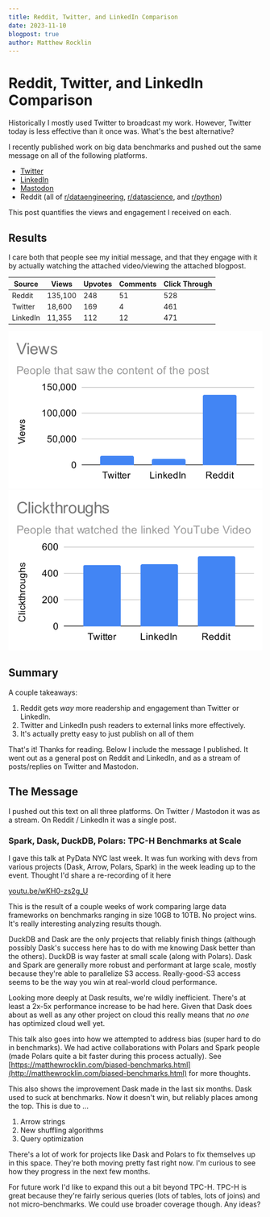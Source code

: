 ```yaml
---
title: Reddit, Twitter, and LinkedIn Comparison
date: 2023-11-10
blogpost: true
author: Matthew Rocklin
---
```


Reddit, Twitter, and LinkedIn Comparison
========================================

Historically I mostly used Twitter to broadcast my work.
However, Twitter today is less effective than it once was.
What's the best alternative?

I recently published work on big data benchmarks and pushed out the same
message on all of the following platforms.

-  [Twitter](https://twitter.com/mrocklin/status/1721879714871316512)
-  [LinkedIn](https://www.linkedin.com/posts/mrocklin_spark-dask-duckdb-polars-tpc-h-benchmarks-activity-7127650276966113280-4DTf?utm_source=share&utm_medium=member_desktop)
-  [Mastodon](https://fosstodon.org/@mrocklin/111369552234850135)
-  Reddit (all of
   [r/dataengineering](https://www.reddit.com/r/dataengineering/comments/17puedp/spark_dask_duckdb_polars_tpch_benchmarks_at_scale/),
   [r/datascience](https://www.reddit.com/r/datascience/comments/17qm6ob/spark_dask_duckdb_polars_tpch_benchmarks_at_scale/), and
   [r/python](https://www.reddit.com/r/Python/comments/17pwxfn/spark_dask_duckdb_polars_tpch_benchmarks_at_scale/))

This post quantifies the views and engagement I received on each.

Results
-------

I care both that people see my initial message, and that they engage with it by
actually watching the attached video/viewing the attached blogpost.

| Source     | Views      | Upvotes      | Comments       | Click Through  |
| ---------- | ---------- | ------------ | -------------- | -------------- |
| Reddit     |    135,100 |  248         |    51          |    528         |
| Twitter    |     18,600 |  169         |     4          |    461         |
| LinkedIn   |     11,355 |  112         |    12          |    471         |


<img src="images/social-views.svg"/>

<img src="images/social-clickthroughs.svg"/>

Summary
-------

A couple takeaways:

1.  Reddit gets *way* more readership and engagement than Twitter or LinkedIn.
2.  Twitter and LinkedIn push readers to external links more effectively.
3.  It's actually pretty easy to just publish on all of them

That's it!  Thanks for reading.  Below I include the message I published.  It
went out as a general post on Reddit and LinkedIn, and as a stream of
posts/replies on Twitter and Mastodon.


The Message
-----------

I pushed out this text on all three platforms.  On Twitter / Mastodon it was as
a stream.  On Reddit / LinkedIn it was a single post.

### Spark, Dask, DuckDB, Polars: TPC-H Benchmarks at Scale

I gave this talk at PyData NYC last week. It was fun working with devs from various projects (Dask, Arrow, Polars, Spark) in the week leading up to the event. Thought I'd share a re-recording of it here

[youtu.be/wKH0-zs2g_U](https://youtu.be/wKH0-zs2g_U)

This is the result of a couple weeks of work comparing large data frameworks on benchmarks ranging in size 10GB to 10TB. No project wins. It's really interesting analyzing results though.

DuckDB and Dask are the only projects that reliably finish things (although possibly Dask's success here has to do with me knowing Dask better than the others). DuckDB is way faster at small scale (along with Polars). Dask and Spark are generally more robust and performant at large scale, mostly because they're able to parallelize S3 access. Really-good-S3 access seems to be the way you win at real-world cloud performance.

Looking more deeply at Dask results, we're wildly inefficient. There's at least a 2x-5x performance increase to be had here. Given that Dask does about as well as any other project on cloud this really means that *no one* has optimized cloud well yet.

This talk also goes into how we attempted to address bias (super hard to do in benchmarks). We had active collaborations with Polars and Spark people (made Polars quite a bit faster during this process actually). See [https://matthewrocklin.com/biased-benchmarks.html](http://matthewrocklin.com/biased-benchmarks.html) for more thoughts.

This also shows the improvement Dask made in the last six months. Dask used to suck at benchmarks. Now it doesn't win, but reliably places among the top. This is due to ...

1. Arrow strings
2. New shuffling algorithms
3. Query optimization

There's a lot of work for projects like Dask and Polars to fix themselves up in this space. They're both moving pretty fast right now. I'm curious to see how they progress in the next few months.

For future work I'd like to expand this out a bit beyond TPC-H. TPC-H is great because they're fairly serious queries (lots of tables, lots of joins) and not micro-benchmarks. We could use broader coverage though. Any ideas?
